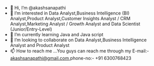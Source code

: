 - 👋 Hi, I’m @akashsanapathi
- 👀 I’m interested in Data Analyst,Business Intelligence (BI) Analyst,Product Analyst,Customer Insights Analyst / CRM Analyst,Marketing Analyst / Growth Analyst and Data Scientist (Junior/Entry-Level)
- 🌱 I’m currently learning Java and Java script
- 💞️ I’m looking to collaborate on Data Analyst,Business Intelligence Analyst and Product Analyst
- 📫 How to reach me ...You guys can reach me through my E-mail:- akashsanapathi@gmail.com,phone-no:- +91 6300768423

<!---
akashsanapathi/akashsanapathi is a ✨ special ✨ repository because its `README.md` (this file) appears on your GitHub profile.
You can click the Preview link to take a look at your changes.
--->
